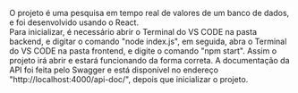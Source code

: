 O projeto é uma pesquisa em tempo real de valores de um banco de dados, e foi desenvolvido usando o React. <br>
Para inicializar, é necessário abrir o Terminal do VS CODE na pasta backend, e digitar o comando "node index.js", em seguida, abra o Terminal do VS CODE na pasta frontend, e digite o comando "npm start". Assim o projeto irá abrir e estará funcionando da forma correta.
A documentação da API foi feita pelo Swagger e está disponível no endereço "http://localhost:4000/api-doc/", depois que inicializar o projeto. 




